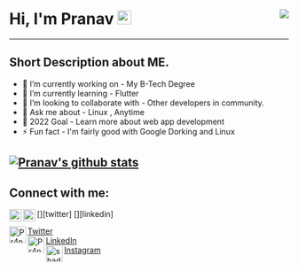 # Hi, I'm Pranav <img src="https://media.giphy.com/media/hvRJCLFzcasrR4ia7z/giphy.gif" width="25px"> <img align="right" src="https://komarev.com/ghpvc/?username=Pranavk-official&color=blueviolet">
---

## Short Description about ME.
- 🔭 I’m currently working on - My B-Tech Degree
- 🌱 I’m currently learning - Flutter
- 👯 I’m looking to collaborate with - Other developers in community.
- 💬 Ask me about - Linux , Anytime
- 🥅 2022 Goal - Learn more about web app development
- ⚡ Fun fact - I'm fairly good with Google Dorking and Linux

<!-- ❔❔❔❔ means username in below README.md -->
<!-- Also feel free to update second URL to any URL -->
[![Pranav's github stats](https://github-readme-stats.vercel.app/api?username=Pranavk-official&count_private=true&include_all_commits=true&theme=radical)](https://google.com)
---
## Connect with me: 
[<img align="left" alt="codeSTACKr | Twitter" width="22px" src="https://cdn.jsdelivr.net/npm/simple-icons@v3/icons/twitter.svg" />][twitter]
[<img align="left" alt="codeSTACKr | LinkedIn" width="22px" src="https://cdn.jsdelivr.net/npm/simple-icons@v3/icons/linkedin.svg" />][linkedin]
<br /> 

<!-- Optional if you have blogs -->
<!-- ## Latest blog posts: -->
<!-- BLOG-POST-LIST:START -->
<!-- BLOG-POST-LIST:END -->

<!-- This section you create this variables that are used above -->
<!-- [twitter]: https://twitter.com/Pr4n4vkofficial
[linkedin]: https://www.linkedin.com/in/pranav-k-898022194  -->

<img align="left"  alt="Pr4n4vkofficial | Twitter" width="30px"  src="https://raw.githubusercontent.com/rahuldkjain/github-profile-readme-generator/master/src/images/icons/Social/twitter.svg"  /> [ Twitter ](https://twitter.com/Pr4n4vkofficial. )
<br>
<img align="left" alt="Pr4n4vkofficial | LinkedIn" width="30px" src="https://raw.githubusercontent.com/rahuldkjain/github-profile-readme-generator/master/src/images/icons/Social/linked-in-alt.svg" />[ LinkedIn ](https://www.linkedin.com/in/pranav-k-898022194)
<br>
<img align="left" alt="shadowgamer_4312 | Instagram" width="30px" src="https://raw.githubusercontent.com/rahuldkjain/github-profile-readme-generator/master/src/images/icons/Social/instagram.svg"  />[Instagram](https://www.instagram.com/shadowgamer_4312)
<br> 

